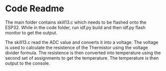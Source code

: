 # Code Readme

The main folder contains skill13.c which needs to be flashed onto the ESP32. While in the code folder, run idf.py build and then idf.py flash monitor to get the output.

The skill13.c read the ADC value and converts it into a voltage. The voltage is used to calculate the resistence of the Thermistor using the voltage divider formula. The resistence is then converted into temperature using the second set of assignments to get the temperature. The temperature is then output to the console.
